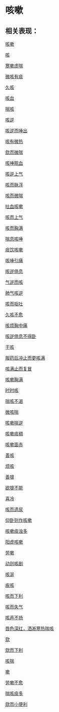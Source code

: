 # 咳嗽## 相关表现： [咳嗽](https://www.gmzyjc.com/search/result?wd=咳嗽)[咳](https://www.gmzyjc.com/search/result?wd=咳)[寒嗽虚喘](https://www.gmzyjc.com/search/result?wd=寒嗽虚喘)[微咳有痰](https://www.gmzyjc.com/search/result?wd=微咳有痰)[久咳](https://www.gmzyjc.com/search/result?wd=久咳)[咳血](https://www.gmzyjc.com/search/result?wd=咳血)[喘咳](https://www.gmzyjc.com/search/result?wd=喘咳)[咳逆](https://www.gmzyjc.com/search/result?wd=咳逆)[咳逆而唾出](https://www.gmzyjc.com/search/result?wd=咳逆而唾出)[咳有微热](https://www.gmzyjc.com/search/result?wd=咳有微热)[欬而微喘](https://www.gmzyjc.com/search/result?wd=欬而微喘)[咳唾脓血](https://www.gmzyjc.com/search/result?wd=咳唾脓血)[咳逆上气](https://www.gmzyjc.com/search/result?wd=咳逆上气)[咳而脉浮](https://www.gmzyjc.com/search/result?wd=咳而脉浮)[咳而微喘](https://www.gmzyjc.com/search/result?wd=咳而微喘)[吐血咳嗽](https://www.gmzyjc.com/search/result?wd=吐血咳嗽)[咳而上气](https://www.gmzyjc.com/search/result?wd=咳而上气)[咳而胸满](https://www.gmzyjc.com/search/result?wd=咳而胸满)[喘息咳唾](https://www.gmzyjc.com/search/result?wd=喘息咳唾)[痰饮咳嗽](https://www.gmzyjc.com/search/result?wd=痰饮咳嗽)[咳唾引痛](https://www.gmzyjc.com/search/result?wd=咳唾引痛)[咳逆倚息](https://www.gmzyjc.com/search/result?wd=咳逆倚息)[气逆而咳](https://www.gmzyjc.com/search/result?wd=气逆而咳)[肺气咳逆](https://www.gmzyjc.com/search/result?wd=肺气咳逆)[咳而呕吐](https://www.gmzyjc.com/search/result?wd=咳而呕吐)[久咳不愈](https://www.gmzyjc.com/search/result?wd=久咳不愈)[咳烦胸中痛](https://www.gmzyjc.com/search/result?wd=咳烦胸中痛)[咳逆倚息不得卧](https://www.gmzyjc.com/search/result?wd=咳逆倚息不得卧)[干咳](https://www.gmzyjc.com/search/result?wd=干咳)[服药后冲止而更咳满](https://www.gmzyjc.com/search/result?wd=服药后冲止而更咳满)[咳满止而复冒](https://www.gmzyjc.com/search/result?wd=咳满止而复冒)[咳嗽胸满](https://www.gmzyjc.com/search/result?wd=咳嗽胸满)[时时咳](https://www.gmzyjc.com/search/result?wd=时时咳)[喘咳不渴](https://www.gmzyjc.com/search/result?wd=喘咳不渴)[微咳喘](https://www.gmzyjc.com/search/result?wd=微咳喘)[咳嗽喘逆](https://www.gmzyjc.com/search/result?wd=咳嗽喘逆)[咳嗽痰稠](https://www.gmzyjc.com/search/result?wd=咳嗽痰稠)[咳嗽面赤](https://www.gmzyjc.com/search/result?wd=咳嗽面赤)[善咳](https://www.gmzyjc.com/search/result?wd=善咳)[烦咳](https://www.gmzyjc.com/search/result?wd=烦咳)[善嚏](https://www.gmzyjc.com/search/result?wd=善嚏)[欲嚏不能](https://www.gmzyjc.com/search/result?wd=欲嚏不能)[喜冷](https://www.gmzyjc.com/search/result?wd=喜冷)[咳而遗尿](https://www.gmzyjc.com/search/result?wd=咳而遗尿)[仰卧则作咳嗽](https://www.gmzyjc.com/search/result?wd=仰卧则作咳嗽)[咳嗽痰浊多](https://www.gmzyjc.com/search/result?wd=咳嗽痰浊多)[阳虚咳嗽](https://www.gmzyjc.com/search/result?wd=阳虚咳嗽)[劳嗽](https://www.gmzyjc.com/search/result?wd=劳嗽)[动则咳剧](https://www.gmzyjc.com/search/result?wd=动则咳剧)[咳涎](https://www.gmzyjc.com/search/result?wd=咳涎)[疾咳](https://www.gmzyjc.com/search/result?wd=疾咳)[咳而下利](https://www.gmzyjc.com/search/result?wd=咳而下利)[咳而失气](https://www.gmzyjc.com/search/result?wd=咳而失气)[咳声不扬](https://www.gmzyjc.com/search/result?wd=咳声不扬)[唇色深红，洒淅寒热喘咳](https://www.gmzyjc.com/search/result?wd=唇色深红，洒淅寒热喘咳)[欬](https://www.gmzyjc.com/search/result?wd=欬)[欬而下利](https://www.gmzyjc.com/search/result?wd=欬而下利)[咳喘](https://www.gmzyjc.com/search/result?wd=咳喘)[嗽](https://www.gmzyjc.com/search/result?wd=嗽)[劳嗽不愈](https://www.gmzyjc.com/search/result?wd=劳嗽不愈)[喘咳痰多](https://www.gmzyjc.com/search/result?wd=喘咳痰多)[欬而小便利](https://www.gmzyjc.com/search/result?wd=欬而小便利)